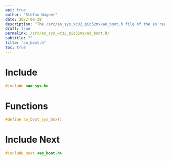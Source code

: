 ```yaml
---
api: true
author: "Stefan Wagner"
date: 2022-08-29
description: "The /src/ao_sys_xc32_pic32mx/ao_boot.h file of the ao real-time operating system."
draft: true
permalink: /src/ao_sys_xc32_pic32mx/ao_boot.h/
subtitle: ""
title: "ao_boot.h"
toc: true
---
```


# Include

```c
#include <ao_sys.h>
```

# Functions

```c
#define ao_boot_sys_bmx()
```

# Include Next

```c
#include_next <ao_boot.h>
```

